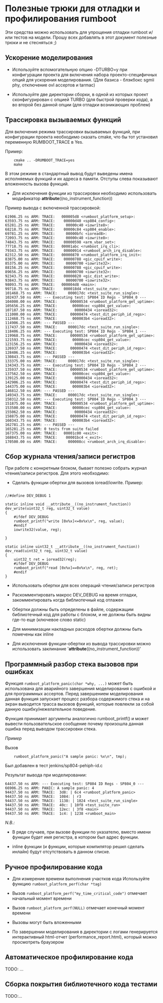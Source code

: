 # Полезные трюки для отладки и профилирования rumboot

Эти средства можно использовать для упрощения отладки rumboot и/или тестов на модели. Прошу всех добавлять в этот документ полезные трюки и не стесняться ;)

## Ускорение моделирования

- Используйте вспомогательную опцию -DTURBO=y при конфигурации проекта для включения набора проекто-специфичных опций для ускорения моделирования. (Для базиса - блэкбокс sgmii phy, отключение ovl ассертов и tarmac)

- Используйте две директории сборки, в одной из которых проект сконфигурирован с опцией TURBO (для быстрой проверки кода), а во второй без данной опции (для отладки возникающих проблем)

## Трассировка вызываемых функций

Для включения режима трассировки вызываемых функций, при конфигурации проекта необходимо сказать cmake, что бы тот установил переменную RUMBOOT_TRACE в Yes.

Пример:
```
    cmake .. -DRUMBOOT_TRACE=yes
    make
```

В этом режиме в стандартный вывод будут выведены имена исполняемых функций и их адреса в памяти. Отступы слева показывают вложенность вызова функций.

- Для исключения функции из трассировки необходимо использовать модификатор __attribute__((no_instrument_function))

Пример вывода с включенной трассировкой:

```
61906.25 ns ARM: TRACE:   000005d8 <rumboot_platform_setup>:
63593.75 ns ARM: TRACE:    00000d40 <sp804_config>:
65281.25 ns ARM: TRACE:     00000c40 <iowrite8>:
68218.75 ns ARM: TRACE:    00000c84 <sp804_enable>:
69781.25 ns ARM: TRACE:     00000bfc <ioread8>:
72093.75 ns ARM: TRACE:     00000c40 <iowrite8>:
74843.75 ns ARM: TRACE:    00000598 <arm_vbar_set>:
77718.75 ns ARM: TRACE:   00001abc <rumboot_irq_cli>:
79343.75 ns ARM: TRACE:    00000914 <rumboot_arch_irq_disable>:
82312.50 ns ARM: TRACE:   00000870 <rumboot_platform_irq_init>:
83875.00 ns ARM: TRACE:    00000788 <gic_cpuif_write>:
85375.00 ns ARM: TRACE:     00000700 <iowrite32>:
88156.25 ns ARM: TRACE:    00000788 <gic_cpuif_write>:
89656.25 ns ARM: TRACE:     00000700 <iowrite32>:
92343.75 ns ARM: TRACE:    00000820 <gic_dist_write>:
93843.75 ns ARM: TRACE:     00000700 <iowrite32>:
98093.75 ns ARM: TRACE:   000004d8 <main>:
99718.75 ns ARM: TRACE:    000018d4 <test_suite_run>:
101468.75 ns ARM: TRACE:     000017dc <test_suite_run_single>:
102437.50 ns ARM: --- Executing test: SP804 ID Regs - SP804_0 ---
104000.00 ns ARM: TRACE:      00000534 <rumboot_platform_get_uptime>:
105656.25 ns ARM: TRACE:       00000cec <sp804_get_value>:
107187.50 ns ARM: TRACE:        00000434 <ioread32>:
111000.00 ns ARM: TRACE:      00000474 <test_dit_periph_id_regs>:
112468.75 ns ARM: TRACE:       000003b4 <ioread32>:
114906.25 ns ARM: --- PASSED ---
117437.50 ns ARM: TRACE:     000017dc <test_suite_run_single>:
118406.25 ns ARM: --- Executing test: SP804 ID Regs - SP804_1 ---
119968.75 ns ARM: TRACE:      00000534 <rumboot_platform_get_uptime>:
121593.75 ns ARM: TRACE:       00000cec <sp804_get_value>:
123156.25 ns ARM: TRACE:        00000434 <ioread32>:
126937.50 ns ARM: TRACE:      00000474 <test_dit_periph_id_regs>:
128406.25 ns ARM: TRACE:       000003b4 <ioread32>:
130843.75 ns ARM: --- PASSED ---
133375.00 ns ARM: TRACE:     000017dc <test_suite_run_single>:
134343.75 ns ARM: --- Executing test: SP804 ID Regs - SP804_2 ---
135937.50 ns ARM: TRACE:      00000534 <rumboot_platform_get_uptime>:
137562.50 ns ARM: TRACE:       00000cec <sp804_get_value>:
139125.00 ns ARM: TRACE:        00000434 <ioread32>:
142906.25 ns ARM: TRACE:      00000474 <test_dit_periph_id_regs>:
144375.00 ns ARM: TRACE:       000003b4 <ioread32>:
146812.50 ns ARM: --- PASSED ---
149343.75 ns ARM: TRACE:     000017dc <test_suite_run_single>:
150312.50 ns ARM: --- Executing test: SP804 ID Regs - SP804_3 ---
151875.00 ns ARM: TRACE:      00000534 <rumboot_platform_get_uptime>:
153500.00 ns ARM: TRACE:       00000cec <sp804_get_value>:
155062.50 ns ARM: TRACE:        00000434 <ioread32>:
158875.00 ns ARM: TRACE:      00000474 <test_dit_periph_id_regs>:
160343.75 ns ARM: TRACE:       000003b4 <ioread32>:
162781.25 ns ARM: --- PASSED ---
165281.25 ns ARM: 0 tests from suite failed
167375.00 ns ARM: TRACE:   00001c00 <exit>:
168843.75 ns ARM: TRACE:    00001bc4 <_exit>:
170500.00 ns ARM: TRACE:     000008cc <rumboot_arch_irq_disable>:
```

## Сбор журнала чтения/записи регистров

При работе с конкретным блоком, бывает полезно собрать журнал чтения/записи регистров. Для этого необходимо:

- Сделать функции обертки для вызовов ioread/iowrite. Пример:

```

//#define DEV_DEBUG 1

static inline void __attribute__((no_instrument_function)) dev_write(uint32_t reg, uint32_t value)
{
    #ifdef DEV_DEBUG
    rumboot_printf("write [0x%x]<=0x%x\n", reg, value);
    #endif
    iowrite32(value, reg);

}

static inline uint32_t __attribute__((no_instrument_function)) dev_read(uint32_t reg, uint32_t value)
{
    uint32_t ret = ioread32(reg);
    #ifdef DEV_DEBUG
    rumboot_printf("read [0x%x]==0x%x\n", reg, ret);
    #endif
}

```

- Использовать обертки для всех операций чтения/записи регистров

- Раскомментировать макрос DEV_DEBUG на время отладки, закомментировать когда библиотечный код отлажен

- Обертки должны быть определены в файле, содержащим библиотечный код для работы с блоком, и не должны быть видны где-то еще (ключевое слово static)

- Для минимизации накладных расходов обертки должны быть помечены как inline

- Для исключения функции-обертки из вывода трассировки можно использовать заклинание '__attribute__((no_instrument_function))'

## Программный разбор стека вызовов при ошибках

Функция `rumboot_platform_panic(char *why, ...)` может быть использована для аварийного завершения моделирования с ошибкой и для программных ассертов. Перед завершением моделирования данная функция запускает процесс разбора содержимого стека и на экран выводится трасса вызовов функций, которые повлекли за собой данную ошибку/нежелательное поведение.

Функция принимает аргументы аналогично rumboot_printf() и может вывести пользовательское сообщение почему произошла данная ошибка перед выводом трассировки стека.

_Пример_

Вызов
```
    rumboot_platform_panic("A sample panic: %x\n", tmp);
```

Был добавлен в тест jenkins/sp804-pehiph-id.c

Результат вывода при моделировании:

```
64437.50 ns ARM: --- Executing test: SP804 ID Regs - SP804_0 ---
66906.25 ns ARM: PANIC: A sample panic: 4
94437.50 ns ARM: TRACE:  3d8: | 6c4 <rumboot_platform_panic>
94437.50 ns ARM: TRACE:  1084: | r3
94437.50 ns ARM: TRACE:  1138: | 1024 <test_suite_run_single>
94437.50 ns ARM: TRACE:  40c: | 10f8 <test_suite_run>
94437.50 ns ARM: TRACE:  12ec: | 3f8 <main>
94437.50 ns ARM: TRACE:  1c4: | 1238 <rumboot_main>
```

_N.B.:_

- В ряде случаев, при вызове функции по указателю, вместо имени функции будет имя регистра, в котором был адрес функции.

- inline функции (и функции, которые компилятор решил сделать инлайн) будут отсутствовать в данном списке.


## Ручное профилирование кода

- Для измерение времени выполнения участков кода Используйте функцию `rumboot_platform_perf(char *tag)`

- Вызов `rumboot_platform_perf("my_time_critical_code")` отмечает начальный момент времени

- Вызов `rumboot_platform_perf(NULL)` отмечает конечный момент времени

- Вызовы могут быть вложенными

- По завершении моделирования в директории с логами генерируется интерактивный html-отчет (performance_report.html), который можно просмотреть браузером

## Автоматическое профилирование кода

TODO: ...

## Сборка покрытия библиотечного кода тестами

TODO:...
